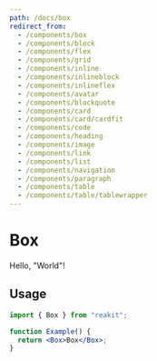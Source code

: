 ```yaml
---
path: /docs/box
redirect_from:
  - /components/box
  - /components/block
  - /components/flex
  - /components/grid
  - /components/inline
  - /components/inlineblock
  - /components/inlineflex
  - /components/avatar
  - /components/blockquote
  - /components/card
  - /components/card/cardfit
  - /components/code
  - /components/heading
  - /components/image
  - /components/link
  - /components/list
  - /components/navigation
  - /components/paragraph
  - /components/table
  - /components/table/tablewrapper
---
```


# Box

Hello, "World"!

## Usage

```jsx
import { Box } from "reakit";

function Example() {
  return <Box>Box</Box>;
}
```
